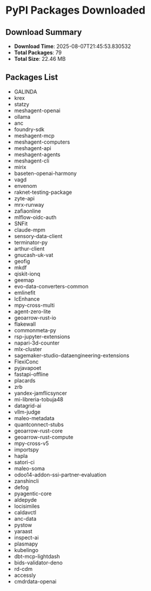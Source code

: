 # PyPI Packages Downloaded

## Download Summary
- **Download Time**: 2025-08-07T21:45:53.830532
- **Total Packages**: 79
- **Total Size**: 22.46 MB

## Packages List
- GALINDA
- krex
- statzy
- meshagent-openai
- ollama
- anc
- foundry-sdk
- meshagent-mcp
- meshagent-computers
- meshagent-api
- meshagent-agents
- meshagent-cli
- mirix
- baseten-openai-harmony
- vagd
- envenom
- raknet-testing-package
- zyte-api
- mrx-runway
- zafiaonline
- mlflow-oidc-auth
- SNFit
- claude-mpm
- sensory-data-client
- terminator-py
- arthur-client
- gnucash-uk-vat
- geofig
- mkdf
- qiskit-ionq
- geemap
- evo-data-converters-common
- emlinefit
- lcEnhance
- mpy-cross-multi
- agent-zero-lite
- geoarrow-rust-io
- flakewall
- commonmeta-py
- rsp-jupyter-extensions
- napari-3d-counter
- mlx-cluster
- sagemaker-studio-dataengineering-extensions
- FlexiConc
- pyjavapoet
- fastapi-offline
- placards
- zrb
- yandex-jamflicsyncer
- mi-libreria-tobuja48
- datagrid-ai
- vllm-judge
- maleo-metadata
- quantconnect-stubs
- geoarrow-rust-core
- geoarrow-rust-compute
- mpy-cross-v5
- importspy
- hapla
- satori-ci
- maleo-soma
- odoo14-addon-ssi-partner-evaluation
- zanshincli
- defog
- pyagentic-core
- aldepyde
- locisimiles
- caldavctl
- anc-data
- pystow
- yaraast
- inspect-ai
- plasmapy
- kubelingo
- dbt-mcp-lightdash
- bids-validator-deno
- rd-cdm
- accessly
- cmdrdata-openai
